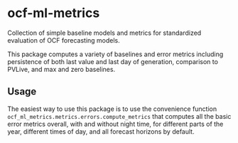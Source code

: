 # ocf-ml-metrics
Collection of simple baseline models and metrics for standardized evaluation of OCF forecasting models.

This package computes a variety of baselines and error metrics
including persistence of both last value and last day of generation,
comparison to PVLive, and max and zero baselines. 


## Usage

The easiest way to use this package is to use the 
convenience function `ocf_ml_metrics.metrics.errors.compute_metrics` that
computes all the basic error metrics overall, with and without night time,
for different parts of the year, different times of day, and all forecast
horizons by default. 
